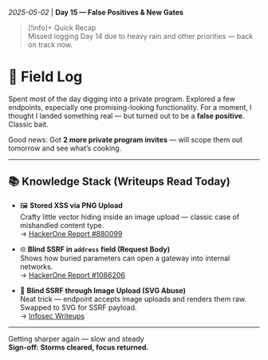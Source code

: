 *2025-05-02* | **Day 15 — False Positives & New Gates**

> [!info]+ Quick Recap  
> Missed logging Day 14 due to heavy rain and other priorities — back on track now.

# 🧠 Field Log  
Spent most of the day digging into a private program. Explored a few endpoints, especially one promising-looking functionality. For a moment, I thought I landed something real — but turned out to be a **false positive**. Classic bait.

Good news: Got **2 more private program invites** — will scope them out tomorrow and see what’s cooking.

---

## 📚 Knowledge Stack (Writeups Read Today)

- 🖼️ **Stored XSS via PNG Upload**  
  Crafty little vector hiding inside an image upload — classic case of mishandled content type.  
  → [HackerOne Report #880099](https://hackerone.com/reports/880099)

- 🌐 **Blind SSRF in `address` field (Request Body)**  
  Shows how buried parameters can open a gateway into internal networks.  
  → [HackerOne Report #1086206](https://hackerone.com/reports/1086206)

- 📸 **Blind SSRF through Image Upload (SVG Abuse)**  
  Neat trick — endpoint accepts image uploads and renders them raw. Swapped to SVG for SSRF payload.  
  → [Infosec Writeups](https://infosecwriteups.com/my-first-bug-blind-ssrf-through-profile-picture-upload-72f00fd27bc6)

---

Getting sharper again — slow and steady  
**Sign-off: Storms cleared, focus returned.**
